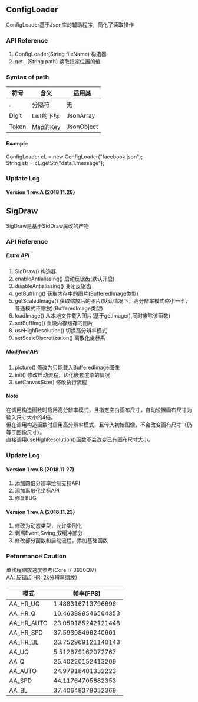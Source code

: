 ## ConfigLoader
ConfigLoader基于Json库的辅助程序，简化了读取操作

### API Reference
1. ConfigLoader(String fileName) 构造器
2. get...(String path) 读取指定位置的值

### Syntax of path
| 符号 | 含义 | 适用类 |
| --- | --- | --- |
| . | 分隔符 | 无 |
| Digit | List的下标 | JsonArray |
| Token | Map的Key | JsonObject |

#### Example
ConfigLoader cL = new ConfigLoader("facebook.json");  
String str = cL.getStr("data.1.message");  

### Update Log
#### Version 1 rev.A (2018.11.28)

## SigDraw
SigDraw是基于StdDraw魔改的产物

### API Reference
##### Extra API
1. SigDraw() 构造器
2. enableAntialiasing() 启动反锯齿(默认开启)
3. disableAntialiasing() 关闭反锯齿
4. getBuffImg() 获取内存中的图片(BufferedImage类型)
5. getScaledImage() 获取缩放后的图片(默认情况下，高分辨率模式缩小一半，普通模式不缩放)(BufferedImage类型)
6. loadImage() 从本地文件载入图片(基于getImage(),同时废除该函数)
7. setBuffImg() 重设内存缓存的图片
8. useHighResolution() 切换高分辨率模式
9. setScaleDiscretization() 离散化坐标系

##### Modified API
1. picture() 修改为只能载入BufferedImage图像
2. init() 修改启动流程，优化嵌套渲染的情况
3. setCanvasSize() 修改执行流程

#### Note
在调用构造函数时启用高分辨率模式，且指定空白画布尺寸，自动设置画布尺寸为输入尺寸大小的4倍。  
但在调用构造函数时启用高分辨率模式，且传入初始图像，不会改变画布尺寸（仍等于图像尺寸）。  
直接调用useHighResolution()函数不会改变已有画布尺寸大小。  

### Update Log
#### Version 1 rev.B (2018.11.27)
1. 添加四倍分辨率绘制支持API
2. 添加离散化坐标API
3. 修复BUG

#### Version 1 rev.A (2018.11.23)
1. 修改为动态类型，允许实例化
2. 剥离Event,Swing,双缓冲部分
3. 修改部分函数和启动流程，添加基础函数

### Peformance Caution
单线程缩放速度参考(Core i7 3630QM)  
AA: 反锯齿 HR: 2k分辨率缩放）  

| 模式 | 帧率(FPS) |
| --- | --- |
| AA_HR_UQ | 1.488316713796696 |
| AA_HR_Q | 10.463899546564353 |
| AA_HR_AUTO | 23.059185242121448 | 
| AA_HR_SPD | 37.59398496240601 | 
| AA_HR_BL | 23.752969121140143 | 
| AA_UQ | 5.512679162072767 | 
| AA_Q | 25.40220152413209 | 
| AA_AUTO | 24.97918401332223 | 
| AA_SPD | 44.11764705882353 | 
| AA_BL | 37.40648379052369 | 